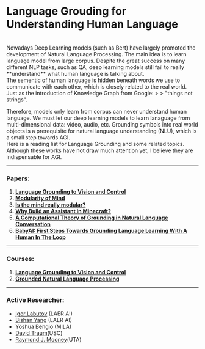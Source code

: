 # Language Grouding for Understanding Human Language
<br>
Nowadays Deep Learning models (such as Bert) have largely promoted the development of Natural Language Processing. The main idea is to learn language model from large corpus. Despite the great success on many different NLP tasks, such as QA, deep learning models still fail to really **understand** what human language is talking about. <br>
The sementic of human language is hidden beneath words we use to communicate with each other, which is closely related to the real world. Just as the introduction of Knowledge Graph from Google:
> > "things not strings".

Therefore, models only learn from corpus can never understand human language. We must let our deep learning models to learn lanaguage from multi-dimensional data: video, audio, etc. Grounding symbols into real world objects is a prerequisite for natural language understanding (NLU), which is a small step towards AGI.
<br>
Here is a reading list for Language Grounding and some related topics. Although these works have not draw much attention yet, I believe they are indispensable for AGI.

***
### Papers:
1. [**Language Grounding to Vision and Control**](https://katefvision.github.io/LanguageGrounding/)
2. [**Modularity of Mind**](https://plato.stanford.edu/entries/modularity-mind/#WhatMentModu)
3. [**Is the mind really modular?**](http://www.subcortex.com/PrinzModularity.pdf)
4. [**Why Build an Assistant in Minecraft?**](https://research.fb.com/publications/why-build-an-assistant-in-minecraft/)
5. [**A Computational Theory of Grounding in Natural Language Conversation**](https://apps.dtic.mil/dtic/tr/fulltext/u2/a289894.pdf)
6. [**BabyAI: First Steps Towards Grounding Language Learning With A Human In The Loop**](https://arxiv.org/pdf/1810.08272.pdf)

***
### Courses:
1. [**Language Grounding to Vision and Control**](https://katefvision.github.io/LanguageGrounding/#readings)
2. [**Grounded Natural Language Processing**](https://www.cs.utexas.edu/~mooney/gnlp/)

***
### Active Researcher:
* [Igor Labutov](https://igorlabutov.com) (LAER AI) 
* [Bishan Yang](http://www.cs.cmu.edu/~bishan/) (LAER AI)
* Yoshua Bengio (MILA)
* [David Traum](http://people.ict.usc.edu/~traum/)(USC)
* [Raymond J. Mooney](https://www.cs.utexas.edu/users/mooney/)(UTA)




